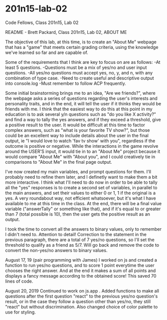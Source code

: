 # 201n15-lab-02
Code Fellows, Class 201n15, Lab 02

README - Brett Packard, Class 201n15, Lab 02, ABOUT ME

The objective of this lab, at this time, is to create an "About Me" webpage that has a "game" that meets certain grading criteria, using the knowledge we've learned so far and are capable of.

Some of the requirements that I think are key to focus on are as follows:
-At least 5 questions.
-Questions must be a mix of yes/no and user input questions.
-All yes/no questions must accept yes, no, y, and n, with any combination of type case.
-Need to create useful and descriptive output into console.log
-Must remember to follow ACP frequently.

Some initial brainstorming brings me to an idea, "Are we friends?", where the webpage asks a series of questions regarding the user's interests and personality traits, and in the end, it will tell the user if it thinks they would be friends with me. I think that the easiest way to do this at this point in my education is to ask several y/n questions such as "do you like X activity?" and find a way to tally the yes answers, and if they exceed a threshold, give a positive result to the user. It would be difficult at this time to factor complex answers, such as "what is your favorite TV show?", but those could be an excellent way to include details about the user in the final output, ie "I would love to watch 'fav tv show' with you", regardless if the outcome is positive or negative. While the interactions in the game revolve around the USER'S input, it would tie in to an "About Me" project because it would compare "About Me" with "About you", and I could creatively tie in comparisons to "About Me" in the final page output.

I've now created my main variables, and prompt questions for them. I'll probably need to refine them later, and I definetly want to make them a bit more interactive. I think what I'll need to do now in order to be able to tally all the "yes" responses is to create a second set of variables, in parallel to the main answers, and set their values to either 0 or 1, 1 if the original is a yes. A very roundabout way, not efficient whatsoever, but it's what I have available to me at this time in the class. At the end, there will be a final value variable ("answerTally" or something like that), and if it's equal to or greater than 7 (total possible is 10), then the user gets the positive result as an output.

I took the time to convert all the answers to binary values, only to remember I didn't need to. Attention to detail! Correction to the statement in the previous paragraph, there are a total of 7 yes/no questions, so I'll set the threshold to qualify as a friend as 5/7. Will go back and remove the code to convert the non-yes/no answers to binary values.

August 17, 19 (pair programming with James)
I worked on js and created a function to run yes/no questions, and to score 1 point everytime the user chooses the right answer. And at the end it makes a sum of all points and displays a fancy message according to the obtained score! This saved 70 lines of code. 

August 20, 2019
Continued to work on js.app . Added functions to make all questions after the first question "react" to the previous yes/no question's result, or in the case they follow a question other than yes/no, they still "react" but without discrimination. Also changed choice of color palette to use for styling.